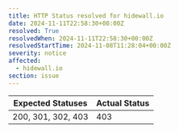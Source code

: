 ```yaml
---
title: HTTP Status resolved for hidewall.io
date: 2024-11-11T22:58:30+00:00Z
resolved: True
resolvedWhen: 2024-11-11T22:58:30+00:00Z
resolvedStartTime: 2024-11-08T11:28:04+00:00Z
severity: notice
affected:
  - hidewall.io
section: issue
---
```


| Expected Statuses | Actual Status  |
|-------------------|----------------|
| 200, 301, 302, 403 | 403 |
